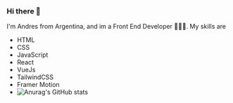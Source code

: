### Hi there 👋

I'm Andres from Argentina, and im a Front End Developer 🧑🏻‍💻.
My skills are
- HTML
- CSS
- JavaScript
- React
- VueJs
- TailwindCSS
- Framer Motion
- 
  ![Anurag's GitHub stats](https://github-readme-stats.vercel.app/api?username=a-Marino&show_icons=true&theme=gruvbox)

<!--
**a-Marino/a-Marino** is a ✨ _special_ ✨ repository because its `README.md` (this file) appears on your GitHub profile.

Here are some ideas to get you started:

- 🔭 I’m currently working on ...
- 🌱 I’m currently learning ...
- 👯 I’m looking to collaborate on ...
- 🤔 I’m looking for help with ...
- 💬 Ask me about ...
- 📫 How to reach me: ...
- 😄 Pronouns: ...
- ⚡ Fun fact: ...
-->
